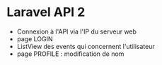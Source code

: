 # Laravel API 2
- Connexion à l'API via l'IP du serveur web
- page LOGIN
- ListView des events qui concernent l'utilisateur
- page PROFILE : modification de nom

